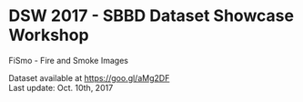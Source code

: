 # DSW 2017 - SBBD Dataset Showcase Workshop

FiSmo - Fire and Smoke Images

Dataset available at https://goo.gl/aMg2DF  
Last update: Oct. 10th, 2017

